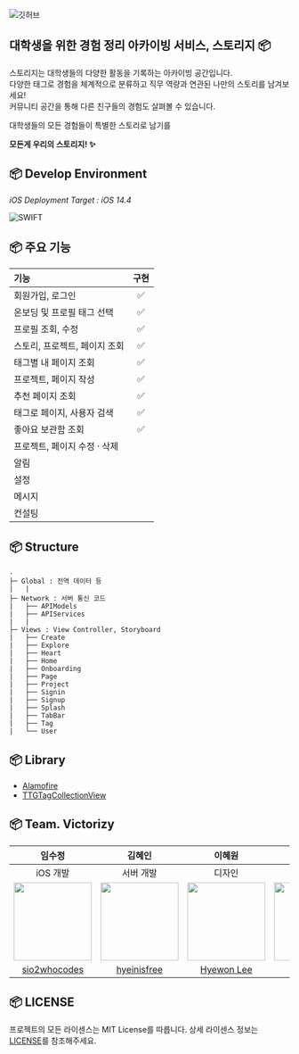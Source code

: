![깃허브](https://user-images.githubusercontent.com/41771874/143672982-cec94676-e139-4ee7-b8a3-283a55e78e0c.png)

## 대학생을 위한 경험 정리 아카이빙 서비스, 스토리지 📦

스토리지는 대학생들의 다양한 활동을 기록하는 아카이빙 공간입니다.    
다양한 태그로 경험을 체계적으로 분류하고 직무 역량과 연관된 나만의 스토리를 남겨보세요!   
커뮤니티 공간을 통해 다른 친구들의 경험도 살펴볼 수 있습니다.

대학생들의 모든 경험들이 특별한 스토리로 남기를   

**모든게 우리의 스토리지! ✨**


## 📦 Develop Environment
*iOS Deployment Target : iOS 14.4*   

![SWIFT](https://img.shields.io/static/v1?style=for-the-badge&logo=swift&message=SWIFT&label=&color=FA7343&labelColor=000000)   

## 📦 주요 기능
| 기능 | 구현 |   
| :- | :-: |   
| 회원가입, 로그인 | ✅ |
| 온보딩 및 프로필 태그 선택 | ✅ |
| 프로필 조회, 수정 | ✅ |
| 스토리, 프로젝트, 페이지 조회 | ✅ |
| 태그별 내 페이지 조회 | ✅ |
| 프로젝트, 페이지 작성 | ✅ |
| 추천 페이지 조회 | ✅ |
| 태그로 페이지, 사용자 검색 | ✅ |
| 좋아요 보관함 조회 | ✅ |
| 프로젝트, 페이지 수정 · 삭제 | |
| 알림 | |
| 설정 | |
| 메시지 | |
| 컨설팅 |  |

## 📦 Structure
```
.
├─ Global : 전역 데이터 등
|   |
├─ Network : 서버 통신 코드
|   ├── APIModels
|   ├── APIServices
|   |
├─ Views : View Controller, Storyboard
|   ├── Create
|   ├── Explore
|   ├── Heart
|   ├── Home
|   ├── Onboarding
|   ├── Page
|   ├── Project
|   ├── Signin
|   ├── Signup
|   ├── Splash
|   ├── TabBar
|   ├── Tag
|   └── User
```

## 📦 Library
- [Alamofire](https://github.com/Alamofire/Alamofire)
- [TTGTagCollectionView](https://github.com/zekunyan/TTGTagCollectionView)

## 📦 Team. Victorizy
| 임수정 | 김혜인 | 이혜원 | 이유진 |
| :-: | :-: | :-: | :-: |
| iOS 개발 | 서버 개발 | 디자인 | 기획 · 마케팅 |
| <img src="https://user-images.githubusercontent.com/41771874/143672945-9d667451-560b-41a1-a9b2-3a4a7bed94b9.png" width = 140> | <img src="https://user-images.githubusercontent.com/41771874/143672941-62eb1018-1004-47a9-94ab-85c7481bc9bb.png" width = 140> | <img src="https://user-images.githubusercontent.com/41771874/143672792-04a43f41-37ef-4396-a1ff-454ffd68e078.png" width = 140> | <img src="https://user-images.githubusercontent.com/41771874/143672787-3b929bf5-e5a4-400c-b37f-9e14439f7839.png" width = 140> |
| [sio2whocodes](https://github.com/sio2whocodes) | [hyeinisfree](https://github.com/hyeinisfree) | [Hyewon Lee](https://www.behance.net/hyewonlee_works) | [yujinlee]() |


## 📦 LICENSE
프로젝트의 모든 라이센스는 MIT License를 따릅니다. 상세 라이센스 정보는 [LICENSE](https://github.com/Storeasy/Storeasy-iOS/blob/develop/LICENSE)를 참조해주세요.

